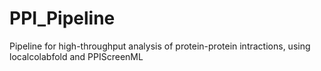 # PPI_Pipeline
Pipeline for high-throughput analysis of protein-protein intractions, using localcolabfold and PPIScreenML
